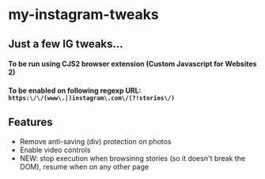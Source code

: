 # my-instagram-tweaks

## Just a few IG tweaks...

#### To be run using CJS2 browser extension (Custom Javascript for Websites 2)
#### To be enabled on following regexp URL: `https:\/\/(www\.|)instagram\.com\/(?!stories\/)`

## Features 
- Remove anti-saving (div) protection on photos
- Enable video controls
- NEW: stop execution when browsinng stories (so it doesn't break the DOM), resume when on any other page

